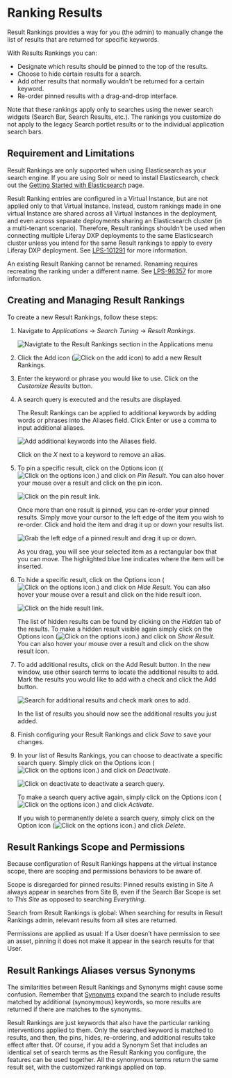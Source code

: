 # Ranking Results

Result Rankings provides a way for you (the admin) to manually change the list of results that are returned for specific keywords.

With Results Rankings you can:

* Designate which results should be pinned to the top of the results.
* Choose to hide certain results for a search.
* Add other results that normally wouldn't be returned for a certain keyword.
* Re-order pinned results with a drag-and-drop interface.

Note that these rankings apply only to searches using the newer search widgets (Search Bar, Search Results, etc.). The rankings you customize do not apply to the legacy Search portlet results or to the individual application search bars.

## Requirement and Limitations

Result Rankings are only supported when using Elasticsearch as your search engine. If you are using Solr or need to install Elasticsearch, check out the [Getting Started with Elasticsearch](../installing-and-upgrading-a-search-engine/elasticsearch/getting-started-with-elasticsearch.md) page.

Result Ranking entries are configured in a Virtual Instance, but are not applied only to that Virtual Instance. Instead, custom rankings made in one virtual Instance are shared across all Virtual Instances in the deployment, and even across separate deployments sharing an Elasticsearch cluster (in a multi-tenant scenario). Therefore, Result rankings shouldn’t be used when connecting multiple Liferay DXP deployments to the same Elasticsearch cluster unless you intend for the same Result rankings to apply to every Liferay DXP deployment. See [LPS-101291](https://issues.liferay.com/browse/LPS-101291) for more information.

An existing Result Ranking cannot be renamed. Renaming requires recreating the ranking under a different name. See [LPS-96357](https://issues.liferay.com/browse/LPS-96357) for more information.

## Creating and Managing Result Rankings

To create a new Result Rankings, follow these steps:

1. Navigate to *Applications* → *Search Tuning* → *Result Rankings*.

    ![Navigtate to the Result Rankings section in the Applications menu](ranking-results/images/01.png)

1. Click the Add icon (![Click on the add icon](../../images/icon-add.png)) to add a new Result Rankings.

1. Enter the keyword or phrase you would like to use. Click on the *Customize Results* button.

1. A search query is executed and the results are displayed.

    The Result Rankings can be applied to additional keywords by adding words or phrases into the Aliases field. Click Enter or use a comma to input  additional aliases.

    ![Add additional keywords into the Aliases field.](ranking-results/images/02.png)

    Click on the *X* next to a keyword to remove an alias.

1. To pin a specific result, click on the Options icon ((![Click on the options icon.](../../images/icon-options.png)) and click on *Pin Result*. You can also hover your mouse over a result and click on the pin icon.

    ![Click on the pin result link.](ranking-results/images/03.png)

    Once more than one result is pinned, you can re-order your pinned results. Simply move your cursor to the left edge of the item you wish to re-order. Click and hold the item and drag it up or down your results list.

    ![Grab the left edge of a pinned result and drag it up or down.](ranking-results/images/04.png)

    As you drag, you will see your selected item as a rectangular box that you can move. The highlighted blue line indicates where the item will be inserted.

1. To hide a specific result, click on the Options icon (![Click on the options icon.](../../images/icon-options.png)) and click on *Hide Result*. You can also hover your mouse over a result and click on the hide result icon.

    ![Click on the hide result link.](ranking-results/images/03.png)

    The list of hidden results can be found by clicking on the *Hidden* tab of the results. To make a hidden result visible again simply click on the Options icon (![Click on the options icon.](../../images/icon-options.png)) and click on *Show Result*. You can also hover your mouse over a result and click on the show result icon. 

1. To add additional results, click on the Add Result button. In the new window, use other search terms to locate the additional results to add. Mark the results you would like to add with a check and click the Add button.

    ![Search for additional results and check mark ones to add.](ranking-results/images/05.png)

    In the list of results you should now see the additional results you just added.

 1. Finish configuring your Result Rankings and click *Save* to save your changes.

 1. In your list of Results Rankings, you can choose to deactivate a specific search query. Simply click on the Options icon (![Click on the options icon.](../../images/icon-options.png)) and click on *Deactivate*.

    ![Click on deactivate to deactivate a search query.](ranking-results/images/06.png)

    To make a search query active again, simply click on the Options icon (![Click on the options icon.](../../images/icon-options.png))  and click *Activate*. 

    If you wish to permanently delete a search query, simply click on the Option icon (![Click on the options icon.](../../images/icon-options.png))  and click *Delete*.

## Result Rankings Scope and Permissions

Because configuration of Result Rankings happens at the virtual instance scope, there are scoping and permissions behaviors to be aware of.

Scope is disregarded for pinned results: Pinned results existing in Site A always appear in searches from Site B, even if the Search Bar Scope is set to *This Site* as opposed to searching *Everything*.

Search from Result Rankings is global: When searching for results in Result Rankings admin, relevant results from all sites are returned.

Permissions are applied as usual: If a User doesn’t have permission to see an asset, pinning it does not make it appear in the search results for that User.

## Result Rankings Aliases versus Synonyms

The similarities between Result Rankings and Synonyms might cause some confusion. Remember that [Synonyms](defining-synonym-sets.md) expand the search to include results matched by additional (synonymous) keywords, so more results are returned if there are matches to the synonyms.

Result Rankings are just keywords that also have the particular ranking interventions applied to them. Only the searched keyword is matched to results, and then, the pins, hides, re-ordering, and additional results take effect after that. Of course, if you add a Synonym Set that includes an identical set of search terms as the Result Ranking you configure, the features can be used together. All the synonymous terms return the same result set, with the customized rankings applied on top.

